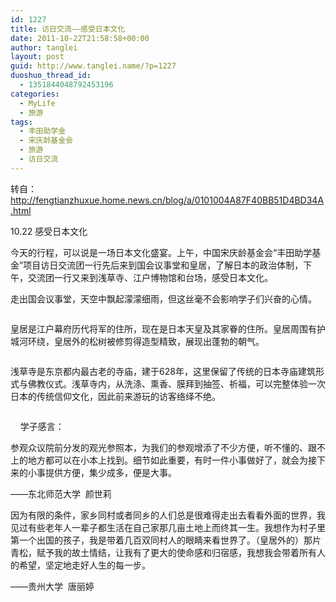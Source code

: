 ```yaml
---
id: 1227
title: 访日交流——感受日本文化
date: 2011-10-22T21:58:58+00:00
author: tanglei
layout: post
guid: http://www.tanglei.name/?p=1227
duoshuo_thread_id:
  - 1351844048792453196
categories:
  - MyLife
  - 旅游
tags:
  - 丰田助学金
  - 宋庆龄基金会
  - 旅游
  - 访日交流
---
```

转自：http://fengtianzhuxue.home.news.cn/blog/a/0101004A87F40BB51D4BD34A.html

10.22 感受日本文化
  
今天的行程，可以说是一场日本文化盛宴。上午，中国宋庆龄基金会“丰田助学基金”项目访日交流团一行先后来到国会议事堂和皇居，了解日本的政治体制，下午，交流团一行又来到浅草寺、江户博物馆和台场，感受日本文化。

走出国会议事堂，天空中飘起濛濛细雨，但这丝毫不会影响学子们兴奋的心情。

<p style="text-indent: 0px;" align="center">
  <a href="http://misc.home.news.cn/public/images/original/00/40/AA/27/27.jpg" target="_blank"><img src="http://misc.home.news.cn/public/images/original/00/40/AA/27/27.jpg" alt=""  /></a>
</p>

皇居是江户幕府历代将军的住所，现在是日本天皇及其家眷的住所。皇居周围有护城河环绕，皇居外的松树被修剪得造型精致，展现出蓬勃的朝气。

<p style="text-indent: 0px;" align="center">
  <a href="http://misc.home.news.cn/public/images/original/00/40/AA/28/28.jpg" target="_blank"><img src="http://misc.home.news.cn/public/images/original/00/40/AA/28/28.jpg" alt=""  /></a>
</p>

浅草寺是东京都内最古老的寺庙，建于628年，这里保留了传统的日本寺庙建筑形式与佛教仪式。浅草寺内，从洗涤、熏香、膜拜到抽签、祈福，可以完整体验一次日本的传统信仰文化，因此前来游玩的访客络绎不绝。

<p style="text-indent: 0px;" align="center">
  <a href="http://misc.home.news.cn/public/images/original/00/40/AA/29/29.jpg" target="_blank"><img src="http://misc.home.news.cn/public/images/original/00/40/AA/29/29.jpg" alt=""  /></a>
</p>

    学子感言：

参观众议院前分发的观光参照本，为我们的参观增添了不少方便，听不懂的、跟不上的地方都可以在小本上找到。细节如此重要，有时一件小事做好了，就会为接下来的小事提供方便，集少成多，便是大事。

——东北师范大学  颜世莉
  
因为有限的条件，家乡同村或者同乡的人们总是很难得走出去看看外面的世界，我见过有些老年人一辈子都生活在自己家那几亩土地上而终其一生。我想作为村子里第一个出国的孩子，我是带着几百双同村人的眼睛来看世界了。（皇居外的）那片青松，赋予我的故土情结，让我有了更大的使命感和归宿感，我想我会带着所有人的希望，坚定地走好人生的每一步。

——贵州大学  唐丽婷
